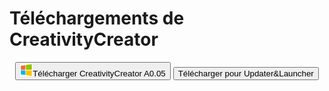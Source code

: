 # Téléchargements de CreativityCreator

<center><button onClick='location.href="lastest.exe"' class="btn btn-github"><img src='Windows.png' width=20 height=20/>Télécharger CreativityCreator A0.05</button>
<input type="button" value="Télécharger pour Updater&Launcher" class="btn btn-github" onClick='location.href="Updater&Launcher/"'>